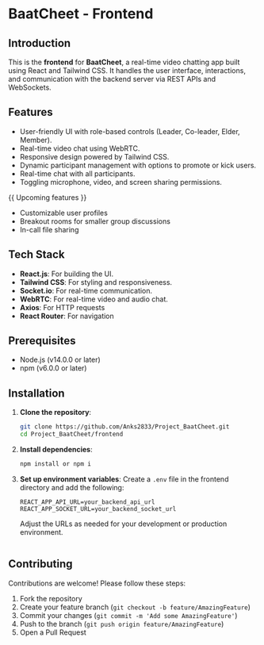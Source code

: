 # BaatCheet - Frontend

## Introduction

This is the **frontend** for **BaatCheet**, a real-time video chatting app built using React and Tailwind CSS. It handles the user interface, interactions, and communication with the backend server via REST APIs and WebSockets.

## Features

- User-friendly UI with role-based controls (Leader, Co-leader, Elder, Member).
- Real-time video chat using WebRTC.
- Responsive design powered by Tailwind CSS.
- Dynamic participant management with options to promote or kick users.
- Real-time chat with all participants.
- Toggling microphone, video, and screen sharing permissions.

{{ Upcoming features }}
- Customizable user profiles
- Breakout rooms for smaller group discussions
- In-call file sharing

## Tech Stack

- **React.js**: For building the UI.
- **Tailwind CSS**: For styling and responsiveness.
- **Socket.io**: For real-time communication.
- **WebRTC**: For real-time video and audio chat.
- **Axios**: For HTTP requests
- **React Router**: For navigation

## Prerequisites

- Node.js (v14.0.0 or later)
- npm (v6.0.0 or later)

## Installation

1. **Clone the repository**:
   ````bash
   git clone https://github.com/Anks2833/Project_BaatCheet.git
   cd Project_BaatCheet/frontend

2. **Install dependencies**:
   ```bash
   npm install or npm i

3. **Set up environment variables**:
   Create a `.env` file in the frontend directory and add the following:
   ```
   REACT_APP_API_URL=your_backend_api_url
   REACT_APP_SOCKET_URL=your_backend_socket_url
   ```
   Adjust the URLs as needed for your development or production environment.
   ````

## Contributing

Contributions are welcome! Please follow these steps:

1. Fork the repository
2. Create your feature branch (`git checkout -b feature/AmazingFeature`)
3. Commit your changes (`git commit -m 'Add some AmazingFeature'`)
4. Push to the branch (`git push origin feature/AmazingFeature`)
5. Open a Pull Request
